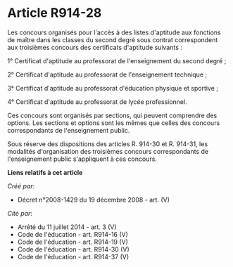 # Article R914-28

Les concours organisés pour l'accès à des listes d'aptitude aux fonctions de maître dans les classes du second degré sous
contrat correspondent aux troisièmes concours des certificats d'aptitude suivants : 

1° Certificat d'aptitude au professorat de l'enseignement du second degré ; 

2° Certificat d'aptitude au professorat de l'enseignement technique ; 

3° Certificat d'aptitude au professorat d'éducation physique et sportive ; 

4° Certificat d'aptitude au professorat de lycée professionnel. 

Ces concours sont organisés par sections, qui peuvent comprendre des options. Les sections et options sont les mêmes que
celles des concours correspondants de l'enseignement public. 

Sous réserve des dispositions des articles R. 914-30 et R. 914-31, les modalités d'organisation des troisièmes concours
correspondants de l'enseignement public s'appliquent à ces concours.

**Liens relatifs à cet article**

_Créé par_:

  - Décret n°2008-1429 du 19 décembre 2008 - art. (V)

_Cité par_:

  - Arrêté du 11 juillet 2014 - art. 3 (V)
  - Code de l'éducation - art. R914-16 (V)
  - Code de l'éducation - art. R914-19 (V)
  - Code de l'éducation - art. R914-30 (V)
  - Code de l'éducation - art. R914-37 (V)
